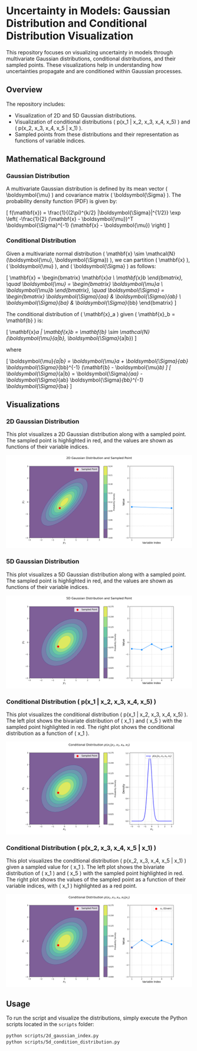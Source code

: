 # Uncertainty in Models: Gaussian Distribution and Conditional Distribution Visualization

This repository focuses on visualizing uncertainty in models through multivariate Gaussian distributions, conditional distributions, and their sampled points. These visualizations help in understanding how uncertainties propagate and are conditioned within Gaussian processes.

## Overview

The repository includes:
- Visualization of 2D and 5D Gaussian distributions.
- Visualization of conditional distributions \( p(x_1 | x_2, x_3, x_4, x_5) \) and \( p(x_2, x_3, x_4, x_5 | x_1) \).
- Sampled points from these distributions and their representation as functions of variable indices.

## Mathematical Background

### Gaussian Distribution

A multivariate Gaussian distribution is defined by its mean vector \( \boldsymbol{\mu} \) and covariance matrix \( \boldsymbol{\Sigma} \). The probability density function (PDF) is given by:

\[ f(\mathbf{x}) = \frac{1}{(2\pi)^{k/2} |\boldsymbol{\Sigma}|^{1/2}} \exp \left( -\frac{1}{2} (\mathbf{x} - \boldsymbol{\mu})^T \boldsymbol{\Sigma}^{-1} (\mathbf{x} - \boldsymbol{\mu}) \right) \]

### Conditional Distribution

Given a multivariate normal distribution \( \mathbf{x} \sim \mathcal{N}(\boldsymbol{\mu}, \boldsymbol{\Sigma}) \), we can partition \( \mathbf{x} \), \( \boldsymbol{\mu} \), and \( \boldsymbol{\Sigma} \) as follows:

\[ 
\mathbf{x} = \begin{bmatrix} 
\mathbf{x}_a \\ 
\mathbf{x}_b 
\end{bmatrix}, \quad 
\boldsymbol{\mu} = \begin{bmatrix} 
\boldsymbol{\mu}_a \\ 
\boldsymbol{\mu}_b 
\end{bmatrix}, \quad 
\boldsymbol{\Sigma} = \begin{bmatrix} 
\boldsymbol{\Sigma}_{aa} & \boldsymbol{\Sigma}_{ab} \\ 
\boldsymbol{\Sigma}_{ba} & \boldsymbol{\Sigma}_{bb} 
\end{bmatrix} 
\]

The conditional distribution of \( \mathbf{x}_a \) given \( \mathbf{x}_b = \mathbf{b} \) is:

\[ \mathbf{x}_a | \mathbf{x}_b = \mathbf{b} \sim \mathcal{N}(\boldsymbol{\mu}_{a|b}, \boldsymbol{\Sigma}_{a|b}) \]

where

\[ 
\boldsymbol{\mu}_{a|b} = \boldsymbol{\mu}_a + \boldsymbol{\Sigma}_{ab} \boldsymbol{\Sigma}_{bb}^{-1} (\mathbf{b} - \boldsymbol{\mu}_b) 
\]
\[ 
\boldsymbol{\Sigma}_{a|b} = \boldsymbol{\Sigma}_{aa} - \boldsymbol{\Sigma}_{ab} \boldsymbol{\Sigma}_{bb}^{-1} \boldsymbol{\Sigma}_{ba} 
\]

## Visualizations

### 2D Gaussian Distribution

This plot visualizes a 2D Gaussian distribution along with a sampled point. The sampled point is highlighted in red, and the values are shown as functions of their variable indices.

![2D Gaussian Distribution](uim/assets/2d_gaussian_index.png)

### 5D Gaussian Distribution

This plot visualizes a 5D Gaussian distribution along with a sampled point. The sampled point is highlighted in red, and the values are shown as functions of their variable indices.

![5D Gaussian Distribution](uim/assets/5d_gaussian_index.png)

### Conditional Distribution \( p(x_1 | x_2, x_3, x_4, x_5) \)

This plot visualizes the conditional distribution \( p(x_1 | x_2, x_3, x_4, x_5) \). The left plot shows the bivariate distribution of \( x_1 \) and \( x_5 \) with the sampled point highlighted in red. The right plot shows the conditional distribution as a function of \( x_1 \).

![Conditional Distribution \( p(x_1 | x_2, x_3, x_4, x_5) \)](uim/assets/conditional_distribution.png)

### Conditional Distribution \( p(x_2, x_3, x_4, x_5 | x_1) \)

This plot visualizes the conditional distribution \( p(x_2, x_3, x_4, x_5 | x_1) \) given a sampled value for \( x_1 \). The left plot shows the bivariate distribution of \( x_1 \) and \( x_5 \) with the sampled point highlighted in red. The right plot shows the values of the sampled point as a function of their variable indices, with \( x_1 \) highlighted as a red point.

![Conditional Distribution \( p(x_2, x_3, x_4, x_5 | x_1) \)](uim/assets/conditional_distribution_index.png)

## Usage

To run the script and visualize the distributions, simply execute the Python scripts located in the `scripts` folder:

```bash
python scripts/2d_gaussian_index.py
python scripts/5d_condition_distribution.py
